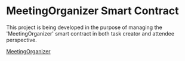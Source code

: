 # MeetingOrganizer Smart Contract

This project is being developed in the purpose of managing the 'MeetingOrganizer' smart contract in both task creator and attendee perspective.

[MeetingOrganizer](https://github.com/sahancava/MeetingOrganizer/blob/master/hardhat/contracts/MeetingOrganizer.sol)
